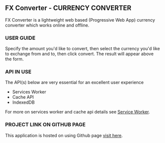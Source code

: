 ## FX Converter - CURRENCY CONVERTER

FX Converter is a lightweight web based (Progressive Web App) currency converter which works online and offline.

### USER GUIDE
Specify the amount you'd like to convert, then select the currency you'd like to exchange from and to, then click convert.
The result will appear above the form.

### API IN USE
The API(s) below are very essential for an excellent user experience

- Services Worker
- Cache API
- IndexedDB


For more on services worker and cache api details see [Service Worker](https://developers.google.com/web/ilt/pwa/introduction-to-service-worker).

### PROJECT LINK ON GITHUB PAGE

This application is hosted on using Github page [visit here](https://conquestwealthyman.github.io/FX-Converter).
